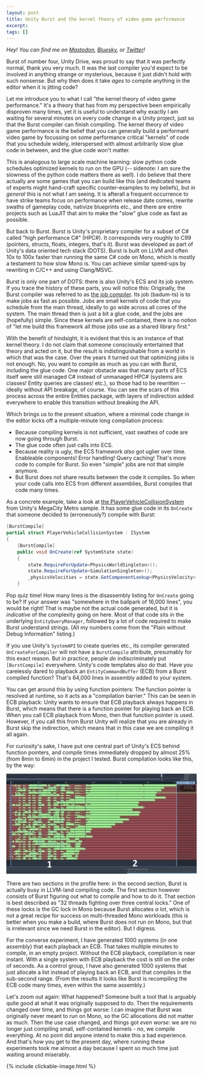 ```yaml
---
layout: post
title: Unity Burst and the kernel theory of video game performance
excerpt:
tags: []
---
```


_Hey! You can find me on [Mastodon](https://mastodon.gamedev.place/@sschoener), [Bluesky](https://bsky.app/profile/sschoener.bsky.social), or [Twitter](https://twitter.com/s4schoener)!_

Burst of number four, Unity Drive, was proud to say that it was perfectly normal, thank you very much. It was the last compiler you'd expect to be involved in anything strange or mysterious, because it just didn't hold with such nonsense. But why then does it take _ages_ to compile anything in the editor when it is jitting code?

Let me introduce you to what I call "the kernel theory of video game performance." It's a theory that has from my perspective been empirically disproven many times, yet it is useful to understand why exactly I am waiting for several minutes on every code change in a Unity project, just so that the Burst compiler can finish compiling. The kernel theory of video game performance is the belief that you can generally build a performant video game by focussing on some performance critical "kernels" of code that you schedule widely, interspersed with almost arbitrarily slow glue code in between, and the glue code won't matter.

This is analogous to large scale machine learning: slow python code schedules optimized kernels to run on the GPU (-- sidenote: I am sure the slowness of the python code matters there as well). I do believe that there actually are some games that you can build like this (and dedicated teams of experts might hand-craft specific counter-examples to my beliefs), but _in general_ this is not what I am seeing. It is afterall a frequent occurrence to have strike teams focus on performance when release date comes, rewrite swaths of gameplay code, nativize blueprints etc., and there are entire projects such as LuaJIT that aim to make the "slow" glue code as fast as possible.

But back to Burst. Burst is Unity's proprietary compiler for a subset of C# called "high performance C#" (HPC#). It corresponds very roughly to C99 (pointers, structs, floats, integers, that's it). Burst was developed as part of Unity's data oriented tech stack (DOTS). Burst is built on LLVM and often 10x to 100x faster than running the same C# code on Mono, which is mostly a testament to how slow Mono is. You can achieve similar speed-ups by rewriting in C/C++ and using Clang/MSVC.

Burst is only one part of DOTS: there is also Unity's ECS and its job system. If you trace the history of these parts, you will notice this: Originally, the Burst compiler was referred to as [the job compiler](https://youtu.be/tGmnZdY5Y-E?si=3s0D_oD_2v66lvWL&t=3639). Its job (badum-ts) is to make jobs as fast as possible. Jobs are small kernels of code that you schedule from the main thread, ideally to go wide across all cores of the system. The main thread then is just a bit a glue code, and the jobs are (hopefully) simple. Since these kernels are self-contained, there is no notion of "let me build this framework all those jobs use as a shared library first."

With the benefit of hindsight, it is evident that this is an instance of that kernel theory. I do not claim that someone consciously entertained that theory and acted on it, but the result is indistinguishable from a world in which that was the case. Over the years it turned out that optimizing jobs is not enough. No, you want to compile as much as you can with Burst, including the glue code. One major obstacle was that many parts of ECS itself were still managed C# instead of unmanaged HPC# (systems are classes! Entity queries are classes! etc.), so those had to be rewritten -- ideally without API breakage, of course. You can see the scars of this process across the entire Entities package, with layers of indirection added everywhere to enable this transition without breaking the API.

Which brings us to the present situation, where a minimal code change in the editor kicks off a multiple-minute long compilation process:
 * Because compiling kernels is not sufficient, vast swathes of code are now going through Burst.
 * The glue code often just calls into ECS.
 * Because reality is ugly, the ECS framework _also_ got uglier over time. Enableable components! Error handling! Query caching! That's more code to compile for Burst. So even "simple" jobs are not that simple anymore.
 * But Burst does not share results between the code it compiles. So when your code calls into ECS from different assemblies, Burst compiles that code many times.

As a concrete example, take a look at [the PlayerVehicleCollisionSystem](https://github.com/Unity-Technologies/megacity-metro/blob/cb100c3c122917640b0d8b18ddf6ff74e2458ca9/Assets/Scripts/Gameplay/Mix/Player/PlayerVehicleCollisionSystem.cs#L19) from Unity's MegaCity Metro sample. It has some glue code in its `OnCreate` that someone decided to (erroneously?) compile with Burst:
```csharp
[BurstCompile]
partial struct PlayerVehicleCollisionSystem : ISystem
{
    [BurstCompile]
    public void OnCreate(ref SystemState state)
    {
        state.RequireForUpdate<PhysicsWorldSingleton>();
        state.RequireForUpdate<SimulationSingleton>();
        _physicsVelocities = state.GetComponentLookup<PhysicsVelocity>(false);
    }
```

Pop quiz time! How many lines is the disassembly listing for `OnCreate` going to be? If your answer was "somewhere in the ballpark of 16,000 lines", you would be right! That is maybe not the actual code generated, but it is _indicative_ of the complexity going on here. Most of that code sits in the underlying `EntityQueryManager`, followed by a lot of code required to make Burst understand strings. (All my numbers come from the "Plain without Debug Information" listing.)

If you use Unity's `SystemAPI` to create queries etc., its compiler generated `OnCreateForCompiler` will not have a `BurstCompile` attribute, presumably for this exact reason. But in practice, people _do_ indiscriminately put `[BurstCompile]` everywhere. Unity's code templates also do that. Have you carelessly dared to playback an `EntityCommandBuffer` (ECB) from a Burst compiled function? That's 64,000 lines in assembly added to your system.

You can get around this by using function pointers: The function pointer is resolved at runtime, so it acts as a "compilation barrier." This can be seen in ECB playback: Unity wants to ensure that ECB playback always happens in Burst, which means that there is a function pointer for playing back an ECB. When you call ECB playback from Mono, then that function pointer is used. However, if you call this from Burst Unity will realize that you are already in Burst skip the indirection, which means that in this case we are compiling it all again.

For curiosity's sake, I have put one central part of Unity's ECS behind function pointers, and compile times immediately dropped by almost 25% (from 8min to 6min) in the project I tested. Burst compilation looks like this, by the way:

<p align="middle">
  <img src="/img/2024-12-12-burst-kernel-theory-game-performance/burst-compilation.png" alt="32 thread viciously fighting over locks" />
</p>

There are two sections in the profile here: in the second section, Burst is actually busy in LLVM-land compiling code. The first section however consists of Burst figuring out what to compile and how to do it. That section is best described as "32 threads fighting over three central locks." One of these locks is the GC lock in Mono because Burst allocates _a lot_, which is not a great recipe for success on multi-threaded Mono workloads (this is better when you make a build, where Burst does not run on Mono, but that is irrelevant since we need Burst in the editor). But I digress.

For the converse experiment, I have generated 1000 systems (in one assembly) that each playback an ECB. That takes multiple minutes to compile, in an empty project. Without the ECB playback, compilation is near instant. With a single system with ECB playback the cost is still on the order of seconds. As a control group, I have also generated 1000 systems that just allocate a list instead of playing back an ECB, and that compiles in the sub-second range. (From the results it looks like Burst is recompiling the ECB code many times, even within the same assembly.)

Let's zoom out again: What happened? Someone built a tool that is arguably quite good at what it was originally supposed to do. Then the requirements changed over time, and things got worse: I can imagine that Burst was originally never meant to run on Mono, so the GC allocations did not matter as much. Then the use case changed, and things got _even worse_: we are no longer just compiling small, self-contained kernels - no, we compile everything. At no point did anyone intend to make this a bad experience. And that's how you get to the present day, where running these experiments took me almost a day because I spent so much time just waiting around miserably.

{% include clickable-image.html %}